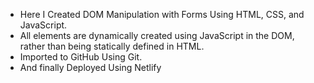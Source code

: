 * Here I Created DOM Manipulation with Forms Using HTML, CSS, and JavaScript.
* All elements are dynamically created using JavaScript in the DOM, rather than being statically defined in HTML.
* Imported to GitHub Using Git.
* And finally Deployed Using Netlify
